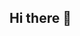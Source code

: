 ## Hi there 👋

<!--
**Winstoncccc/Winstoncccc** is a ✨ _special_ ✨ repository because its `README.md` (this file) appears on your GitHub profile.

Here are some ideas to get you started:
- 🔭 I’m currently working on public health issues, biostatistics, infectious disease modelling......
- 🌱 I’m currently learning machine learning, Python......
- 👯 I’m looking to collaborate on any one interested in aforementioned area 
- 🤔 I’m looking for help with (currently no)
- 💬 Ask me about R/Python, statistics
- 📫 How to reach me: email me to winstoncheung99@qq.com
-->













